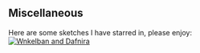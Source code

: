 ## Miscellaneous

Here are some sketches I have starred in, please enjoy:
[![Wnkelban and Dafnira](https://img.youtube.com/vi/8WjA4Jvw11A&ab_channel=TheSkits/0.jpg)](https://www.youtube.com/watch?v=8WjA4Jvw11A&ab_channel=TheSkits)
